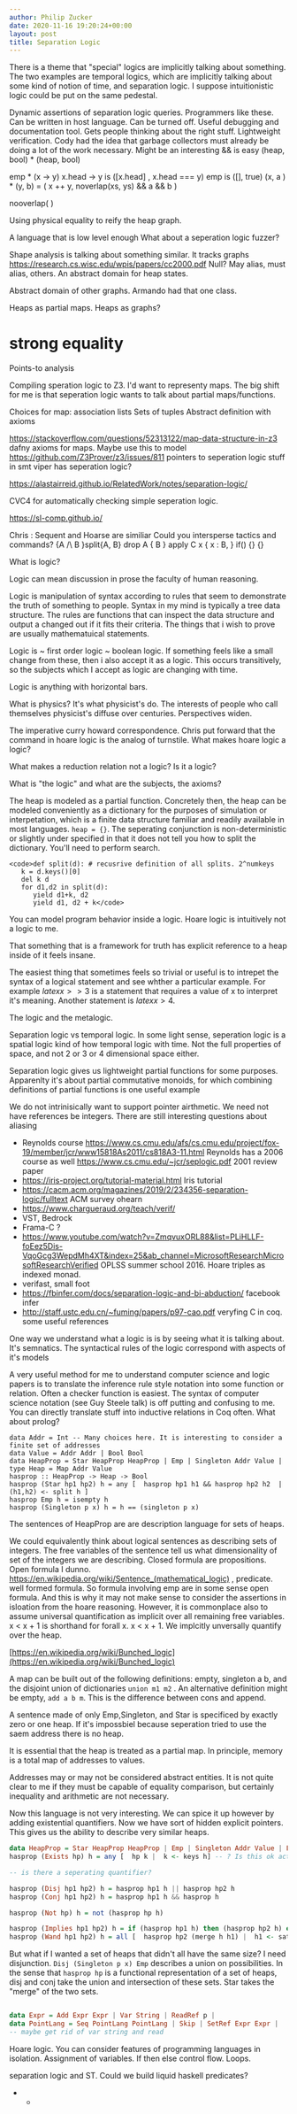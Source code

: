```yaml
---
author: Philip Zucker
date: 2020-11-16 19:20:24+00:00
layout: post
title: Separation Logic
---
```


There is a theme that "special" logics are implicitly talking about something. The two examples are temporal logics, which are implicitly talking about some kind of notion of time, and separation logic. I suppose intuitionistic logic could be put on the same pedestal.


Dynamic assertions of separation logic queries. Programmers like these. Can be written in host language. Can be turned off. Useful debugging and documentation tool. Gets people thinking about the right stuff. Lightweight verification.
Cody had the idea that garbage collectors must already be doing a lot of the work necessary.
Might be an interesting 
&& is easy
(heap, bool) * (heap, bool)

emp * (x -> y)
x.head -> y is   ([x.head] , x.head === y)
emp is ([], true)
(x, a ) * (y, b) = ( x ++ y,  noverlap(xs, ys) && a && b )

nooverlap(  )

Using physical equality to reify the heap graph.


A language that is low level enough
What about a seperation logic fuzzer?

Shape analysis is talking about something similar. It tracks graphs https://research.cs.wisc.edu/wpis/papers/cc2000.pdf  Null? May alias, must alias, others. An abstract domain for heap states.

Abstract domain of other graphs. Armando had that one class.

Heaps as partial maps. Heaps as graphs?



strong equality
=== 

Points-to analysis



Compiling speration logic to Z3. I'd want to representy maps.
The big shift for me is that seperation logic wants to talk about partial maps/functions.

Choices for map:
association lists
Sets of tuples
Abstract definition with axioms



https://stackoverflow.com/questions/52313122/map-data-structure-in-z3 dafny axioms for maps. Maybe use this to model
 https://github.com/Z3Prover/z3/issues/811 pointers to seperation logic stuff in smt
viper has seperation logic?

https://alastairreid.github.io/RelatedWork/notes/separation-logic/

CVC4 for automatically checking simple seperation logic.



https://sl-comp.github.io/


Chris : Sequent and Hoarse are similiar
Could you intersperse tactics and commands? {A /\ B }split{A, B} drop A { B } 
apply C x { x : B,  } 
if() {} {}


What is logic?

Logic can mean discussion in prose the faculty of human reasoning.

Logic is manipulation of syntax according to rules that seem to demonstrate the truth of something to people. Syntax in my mind is typically a tree data structure. The rules are functions that can inspect the data structure and output a changed out if it fits their criteria. The things that i wish to prove are usually mathematuical statements.

Logic is ~ first order logic ~ boolean logic. If something feels like a small change from these, then i also accept it as a logic. This occurs transitively, so the subjects which I accept as logic are changing with time.

Logic is anything with horizontal bars.

What is physics? It's what physicist's do. The interests of people who call themselves physicist's diffuse over centuries. Perspectives widen.

The imperative curry howard correspondence. Chris put forward that the command in hoare logic is the analog of turnstile. What makes hoare logic a logic?

What makes a reduction relation not a logic? Is it a logic?

What is "the logic" and what are the subjects, the axioms?

The heap is modeled as a partial function. Concretely then, the heap can be modeled conveniently as a dictionary for the purposes of simulation or interpetation, which is a finite data structure familiar and readily available in most languages. `heap = {}`. The seperating conjunction is non-deterministic or slightly under specified in that it does not tell you how to split the dictionary. You'll need to perform search.

    
    <code>def split(d): # recusrive definition of all splits. 2^numkeys
       k = d.keys()[0]
       del k d
       for d1,d2 in split(d):
          yield d1+k, d2
          yield d1, d2 + k</code>


You can model program behavior inside a logic. Hoare logic is intuitively not a logic to me.

That something that is a framework for truth has explicit reference to a heap inside of it feels insane.

The easiest thing that sometimes feels so trivial or useful is to intrepet the syntax of a logical statement and see whther a particular example. For example $latex x >\gt 3$ is a statement that requires a value of x to interpret it's meaning. Another statement is $latex x \gt 4$.

The logic and the metalogic.

Separation logic vs temporal logic. In some light sense, seperation logic is a spatial logic kind of how temporal logic with time. Not the full properties of space, and not 2 or 3 or 4 dimensional space either.


Separation logic gives us lightweight partial functions for some purposes. Apparenlty it's about partial commutative monoids, for which combining definitions of partial functions is one useful example

We do not intrinisically want to support pointer airthmetic. We need not have references be integers. There are still interesting questions about aliasing

  * Reynolds course  https://www.cs.cmu.edu/afs/cs.cmu.edu/project/fox-19/member/jcr/www15818As2011/cs818A3-11.html Reynolds has a 2006 course as well https://www.cs.cmu.edu/~jcr/seplogic.pdf 2001 review paper
  * https://iris-project.org/tutorial-material.html Iris tutorial
  * https://cacm.acm.org/magazines/2019/2/234356-separation-logic/fulltext ACM survey ohearn
  * https://www.chargueraud.org/teach/verif/
  * VST, Bedrock
  * Frama-C ?
  * https://www.youtube.com/watch?v=ZmqvuxORL88&list=PLiHLLF-foEez5Dis-VqoGcg3WepdMh4XT&index=25&ab_channel=MicrosoftResearchMicrosoftResearchVerified OPLSS summer school 2016. Hoare triples as indexed monad.
  * verifast, small foot
  * https://fbinfer.com/docs/separation-logic-and-bi-abduction/ facebook infer
  * http://staff.ustc.edu.cn/~fuming/papers/p97-cao.pdf veryfing C in coq. some useful references 

One way we understand what a logic is is by seeing what it is talking about. It's semnatics. The syntactical rules of the logic correspond with aspects of it's models

A very useful method for me to understand computer science and logic papers is to translate the inference rule style notation into some function or relation. Often a checker function is easiest. The syntax of computer science notation (see Guy Steele talk) is off putting and confusing to me. You can directly translate stuff into inductive relations in Coq often. What about prolog?

```
data Addr = Int -- Many choices here. It is interesting to consider a finite set of addresses
data Value = Addr Addr | Bool Bool 
data HeapProp = Star HeapProp HeapProp | Emp | Singleton Addr Value |
type Heap = Map Addr Value
hasprop :: HeapProp -> Heap -> Bool
hasprop (Star hp1 hp2) h = any [  hasprop hp1 h1 && hasprop hp2 h2  |  (h1,h2) <- split h ]
hasprop Emp h = isempty h
hasprop (Singleton p x) h = h == (singleton p x)

``` 

The sentences of HeapProp are are description language for sets of heaps. 

We could equivalently think about logical sentences as describing sets of integers. The free variables of the sentence tell us what dimensionality of set of the integers we are describing. Closed formula are propositions. Open formula I dunno. https://en.wikipedia.org/wiki/Sentence_(mathematical_logic) , predicate. well formed formula. So formula involving emp are in some sense open formula. And this is why it may not make sense  to consider the assertions in isloation from the hoare reasoning. However, it is commonplace also to assume universal quantification as implicit over all remaining free variables. x < x + 1  is shorthand for forall x. x < x + 1. We implcitly unversally quantify over the heap.

[https://en.wikipedia.org/wiki/Bunched_logic](https://en.wikipedia.org/wiki/Bunched_logic)

A map can be built out of the following definitions: empty, singleton a b, and the disjoint union of dictionaries `union m1 m2` . An alternative definition might be empty, `add a b m`. This is the difference between cons and append.

A sentence made of only Emp,Singleton, and Star is specificed by exactly zero or one heap. If it's impossbiel because seperation tried to use the saem address there is no heap. 

It is essential that the heap is treated as a partial map. In principle, memory is a total map of addresses to values. 

Addresses may or may not be considered abstract entities. It is not quite clear to me if they must be capable of equality comparison, but certainly inequality and arithmetic are not necessary.

Now this language is not very interesting. We can spice it up however by adding existential quantifiers. Now we have sort of hidden explicit pointers. This gives us the ability to describe very similar heaps. 

```haskell
data HeapProp = Star HeapProp HeapProp | Emp | Singleton Addr Value | Exists (p -> HeapProp)
hasprop (Exists hp) h = any [  hp k |  k <- keys h] -- ? Is this ok actually? Surely sometimes we must p to not be in the heap

-- is there a seperating quantifier?

hasprop (Disj hp1 hp2) h = hasprop hp1 h || hasprop hp2 h
hasprop (Conj hp1 hp2) h = hasprop hp1 h && hasprop h

hasprop (Not hp) h = not (hasprop hp h)

hasprop (Implies hp1 hp2) h = if (hasprop hp1 h) then (hasprop hp2 h) else True
hasprop (Wand hp1 hp2) h = all [  hasprop hp2 (merge h h1) |  h1 <- satisfies hp1] -- we have to check merge succeeds
```


But what if I wanted a set of heaps that didn't all have the same size? I need disjunction. `Disj (Singleton p x) Emp` describes a union on possibilities. In the sense that `hasprop hp` is a functional representation of a set of heaps, disj and conj take the union and intersection of these sets. Star takes the "merge" of the two sets.

    
```haskell

data Expr = Add Expr Expr | Var String | ReadRef p | 
data PointLang = Seq PointLang PointLang | Skip | SetRef Expr Expr |  
-- maybe get rid of var string and read
```

Hoare logic. You can consider features of programming languages in isolation. Assignment of variables. If then else control flow. Loops. 

separation logic and ST. Could we build liquid haskell predicates?

  *   * 
